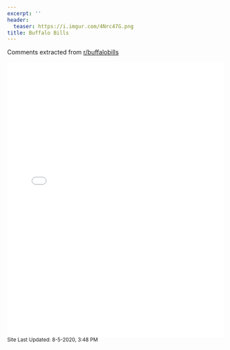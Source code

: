 ```yaml
---
excerpt: ''
header:
  teaser: https://i.imgur.com/4Nrc47G.png
title: Buffalo Bills
---
```


Comments extracted from [r/buffalobills](https://reddit.com/r/buffalobills)
<iframe id="igraph" scrolling="no" style="border:none;" seamless="seamless" src="/plots/NFL/BUF.html" height="640" width="100%"></iframe>
<small>Site Last Updated: 8-5-2020, 3:48 PM</small>